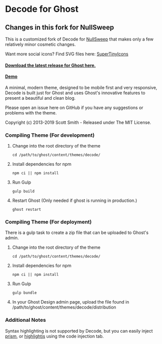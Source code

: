 # Decode for Ghost

## Changes in this fork for NullSweep
This is a customized fork of Decode for [NullSweep](https://nullsweep.com) that makes only a few relatively minor cosmetic changes.

Want more social icons? Find SVG files here: [SuperTinyIcons](https://github.com/edent/SuperTinyIcons)

#### [Download the latest release for Ghost here.](https://github.com/ScottSmith95/Decode-for-Ghost/releases/download/0.9.3/decode.zip)

#### [Demo](https://decode-ghost-demo.scotthsmith.com)

A minimal, modern theme, designed to be mobile first and very responsive, Decode is built just for Ghost and uses Ghost's innovative features to present a beautiful and clean blog.

Please open an issue here on GitHub if you have any suggestions or problems with the theme.

Copyright (c) 2013-2019 Scott Smith - Released under The MIT License.

### Compiling Theme (For development)

1. Change into the root directory of the theme

   `cd /path/to/ghost/content/themes/decode/`

2. Install dependencies for npm

   `npm ci || npm install`

3. Run Gulp

   `gulp build`

4. Restart Ghost
   (Only needed if ghost is running in production.)

   `ghost restart`

### Compiling Theme (For deployment)

There is a gulp task to create a zip file that can be uploaded to Ghost's admin.

1. Change into the root directory of the theme

   `cd /path/to/ghost/content/themes/decode/`

2. Install dependencies for npm

   `npm ci || npm install`

3. Run Gulp

   `gulp bundle`

4. In your Ghost Design admin page, upload the file found in /path/to/ghost/content/themes/decode/distribution

### Additional Notes

Syntax highlighting is not supported by Decode, but you can easily inject [prism](http://prismjs.com/), or [highlightjs](https://highlightjs.org/) using the code injection tab.
